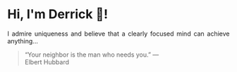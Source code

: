 # Hi, I'm Derrick 👋!
<p align="justify">I admire uniqueness and believe that a clearly focused mind can achieve anything...</p> 
<!-- #quote-start -->
<blockquote>&ldquo;Your neighbor is the man who needs you.&rdquo; &mdash; <footer>Elbert Hubbard</footer></blockquote>
<!-- #quote-end -->
